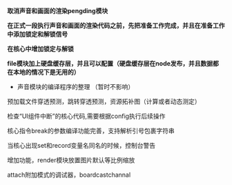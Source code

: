 **取消声音和画面的渲染pengding模块**

**在正式一段执行声音和画面的渲染代码之前，先把准备工作完成，并且在准备工作中添加锁定和解锁信号**

**在核心中增加锁定与解锁**

**file模块加上硬盘缓存层，并且可以配置（硬盘缓存层在node发布，并且数据都在本地的情况下是无用的）**

+ 声音模块的编译程序的整理 （暂时不影响）

预加载文件穿透预测，跳转穿透预测，资源拓补图（计算或者动态测定）

检查“UI组件中断”的核心代码,需要根据config执行后续操作

核心指令break的参数编译功能完善，支持解析引号包裹字符串

当核心出现set和record变量名同名的时候，控制台警告

增加功能，render模块放置图片默认等比例缩放

attach附加模式的调试器，boardcastchannal